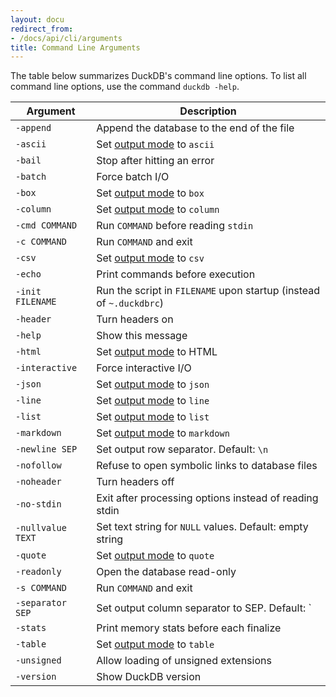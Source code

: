 ```yaml
---
layout: docu
redirect_from:
- /docs/api/cli/arguments
title: Command Line Arguments
---
```


The table below summarizes DuckDB's command line options.
To list all command line options, use the command `duckdb -help`.

<div class="narrow_table"></div>

| Argument | Description |
|---|-------|
| `-append`         | Append the database to the end of the file                          |
| `-ascii`          | Set [output mode](#output-formats) to `ascii`                       |
| `-bail`           | Stop after hitting an error                                         |
| `-batch`          | Force batch I/O                                                     |
| `-box`            | Set [output mode](#output-formats) to `box`                         |
| `-column`         | Set [output mode](#output-formats) to `column`                      |
| `-cmd COMMAND`    | Run `COMMAND` before reading `stdin`                                |
| `-c COMMAND`      | Run `COMMAND` and exit                                              |
| `-csv`            | Set [output mode](#output-formats) to `csv`                         |
| `-echo`           | Print commands before execution                                     |
| `-init FILENAME`  | Run the script in `FILENAME` upon startup (instead of `~.duckdbrc`) |
| `-header`         | Turn headers on                                                     |
| `-help`           | Show this message                                                   |
| `-html`           | Set [output mode](#output-formats) to HTML                          |
| `-interactive`    | Force interactive I/O                                               |
| `-json`           | Set [output mode](#output-formats) to `json`                        |
| `-line`           | Set [output mode](#output-formats) to `line`                        |
| `-list`           | Set [output mode](#output-formats) to `list`                        |
| `-markdown`       | Set [output mode](#output-formats) to `markdown`                    |
| `-newline SEP`    | Set output row separator. Default: `\n`                             |
| `-nofollow`       | Refuse to open symbolic links to database files                     |
| `-noheader`       | Turn headers off                                                    |
| `-no-stdin`       | Exit after processing options instead of reading stdin              |
| `-nullvalue TEXT` | Set text string for `NULL` values. Default: empty string            |
| `-quote`          | Set [output mode](#output-formats) to `quote`                       |
| `-readonly`       | Open the database read-only                                         |
| `-s COMMAND`      | Run `COMMAND` and exit                                              |
| `-separator SEP`  | Set output column separator to SEP. Default: `|`                    |
| `-stats`          | Print memory stats before each finalize                             |
| `-table`          | Set [output mode](#output-formats) to `table`                       |
| `-unsigned`       | Allow loading of unsigned extensions                                |
| `-version`        | Show DuckDB version                                                 |
